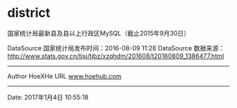 # district
国家统计局最新县及县以上行政区MySQL（截止2015年9月30日）

DataSource 国家统计局发布时间：2016-08-09 11:28
DataSource 数据来源：http://www.stats.gov.cn/tjsj/tjbz/xzqhdm/201608/t20160809_1386477.html
-- ----------------------------
Author	HoeXHe
URL		www.hoehub.com
-- ----------------------------
Date: 2017年1月4日 10:55:18
